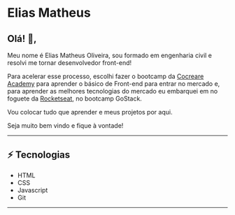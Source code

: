 # Elias Matheus
## Olá! 👋, 
Meu nome é Elias Matheus Oliveira, sou formado em engenharia civil e resolvi me tornar desenvolvedor front-end!

Para acelerar esse processo, escolhi fazer o bootcamp da [Cocreare Academy](https://cocreare.com.br/academy-copy.html/) para aprender o básico de Front-end para entrar no mercado e, para aprender as melhores tecnologias do mercado eu embarquei em no foguete da [Rocketseat](https://rocketseat.com.br/), no bootcamp GoStack. 

Vou colocar tudo que aprender e meus projetos por aqui.

Seja muito bem vindo e fique à vontade! 

---

## ⚡ Tecnologias
- HTML
- CSS
- Javascript
- Git

---
